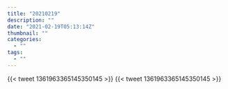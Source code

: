 ```yaml
---
title: "20210219"
description: ""
date: "2021-02-19T05:13:14Z"
thumbnail: ""
categories:
  - ""
tags:
  - ""
---
```

{{< tweet 1361963365145350145 >}}
{{< tweet 1361963365145350145 >}}
